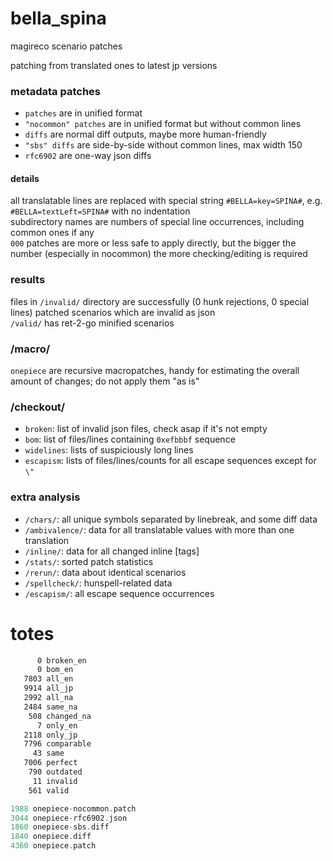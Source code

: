 # bella_spina
magireco scenario patches

patching from translated ones to latest jp versions

### metadata patches
- `patches` are in unified format
- `"nocommon" patches` are in unified format but without common lines
- `diffs` are normal diff outputs, maybe more human-friendly
- `"sbs" diffs` are side-by-side without common lines, max width 150
- `rfc6902` are one-way json diffs

#### details
all translatable lines are replaced with special string `#BELLA=key=SPINA#`, e.g. `#BELLA=textLeft=SPINA#` with no indentation<br/>
subdirectory names are numbers of special line occurrences, including common ones if any<br/>
`000` patches are more or less safe to apply directly, but the bigger the number (especially in nocommon) the more checking/editing is required

### results
files in `/invalid/` directory are successfully (0 hunk rejections, 0 special lines) patched scenarios which are invalid as json<br/>
`/valid/` has ret-2-go minified scenarios

### /macro/
`onepiece` are recursive macropatches, handy for estimating the overall amount of changes; do not apply them "as is"

### /checkout/
- `broken`: list of invalid json files, check asap if it's not empty<br/>
- `bom`: list of files/lines containing `0xefbbbf` sequence<br/>
- `widelines`: lists of suspiciously long lines<br/>
- `escapism`: lists of files/lines/counts for all escape sequences except for `\"`

### extra analysis
- `/chars/`: all unique symbols separated by linebreak, and some diff data<br/>
- `/ambivalence/`: data for all translatable values with more than one translation<br/>
- `/inline/`: data for all changed inline [tags]<br/>
- `/stats/`: sorted patch statistics<br/>
- `/rerun/`: data about identical scenarios<br/>
- `/spellcheck/`: hunspell-related data<br/>
- `/escapism/`: all escape sequence occurrences

# totes
```asm
      0 broken_en
      0 bom_en
   7803 all_en
   9914 all_jp
   2992 all_na
   2484 same_na
    508 changed_na
      7 only_en
   2118 only_jp
   7796 comparable
     43 same
   7006 perfect
    790 outdated
     11 invalid
    561 valid
```
```c
1988 onepiece-nocommon.patch
3044 onepiece-rfc6902.json
1860 onepiece-sbs.diff
1840 onepiece.diff
4360 onepiece.patch
```

